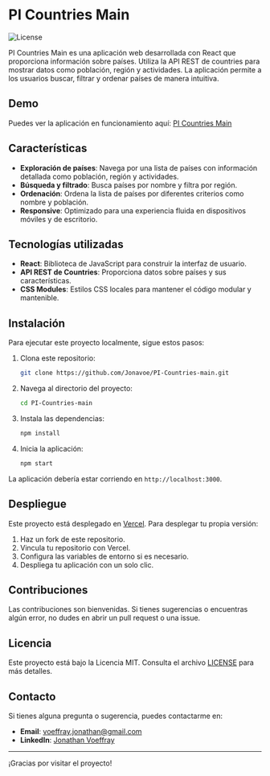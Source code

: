# PI Countries Main

![License](https://img.shields.io/badge/license-MIT-green)

PI Countries Main es una aplicación web desarrollada con React que proporciona información sobre países. Utiliza la API REST de countries para mostrar datos como población, región y actividades. La aplicación permite a los usuarios buscar, filtrar y ordenar países de manera intuitiva.

## Demo

Puedes ver la aplicación en funcionamiento aquí: [PI Countries Main](https://pi-countries-main-green.vercel.app/)

## Características

- **Exploración de países**: Navega por una lista de países con información detallada como población, región y actividades.
- **Búsqueda y filtrado**: Busca países por nombre y filtra por región.
- **Ordenación**: Ordena la lista de países por diferentes criterios como nombre y población.
- **Responsive**: Optimizado para una experiencia fluida en dispositivos móviles y de escritorio.

## Tecnologías utilizadas

- **React**: Biblioteca de JavaScript para construir la interfaz de usuario.
- **API REST de Countries**: Proporciona datos sobre países y sus características.
- **CSS Modules**: Estilos CSS locales para mantener el código modular y mantenible.

## Instalación

Para ejecutar este proyecto localmente, sigue estos pasos:

1. Clona este repositorio:
   ```bash
   git clone https://github.com/Jonavoe/PI-Countries-main.git
   ```
2. Navega al directorio del proyecto:
   ```bash
   cd PI-Countries-main
   ```
3. Instala las dependencias:
   ```bash
   npm install
   ```
4. Inicia la aplicación:
   ```bash
   npm start
   ```

La aplicación debería estar corriendo en `http://localhost:3000`.

## Despliegue

Este proyecto está desplegado en [Vercel](https://vercel.com). Para desplegar tu propia versión:

1. Haz un fork de este repositorio.
2. Vincula tu repositorio con Vercel.
3. Configura las variables de entorno si es necesario.
4. Despliega tu aplicación con un solo clic.

## Contribuciones

Las contribuciones son bienvenidas. Si tienes sugerencias o encuentras algún error, no dudes en abrir un pull request o una issue.

## Licencia

Este proyecto está bajo la Licencia MIT. Consulta el archivo [LICENSE](LICENSE) para más detalles.

## Contacto

Si tienes alguna pregunta o sugerencia, puedes contactarme en:

- **Email**: voeffray.jonathan@gmail.com
- **LinkedIn**: [Jonathan Voeffray](https://www.linkedin.com/in/jonathan-voeffray/)

---

¡Gracias por visitar el proyecto!
